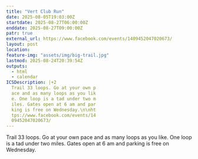 ```yaml
---
title: "Vert Club Run"
date: 2025-08-05T19:03:00Z
startdate: 2025-08-27T06:00:00Z
enddate: 2025-08-27T09:00:00Z
patr: true
external_url: https://www.facebook.com/events/1409452047020673/
layout: post
location: 
feature-img: "assets/img/big-trail.jpg"
lastmod: 2025-08-24T20:39:54Z
outputs:
  - html
  - calendar
ICSDescription: |+2
  Trail 33 loops. Go at your own p  ace and as many loops as you lik  e. One loop is a tad under two m  iles. Gates open at 6 am and par  king is free on Wednesday.\n\nht  tps://www.facebook.com/events/14  09452047020673/
---
```


Trail 33 loops. Go at your own pace and as many loops as you like. One loop is a tad under two miles. Gates open at 6 am and parking is free on Wednesday.<br>
  <br>
  
